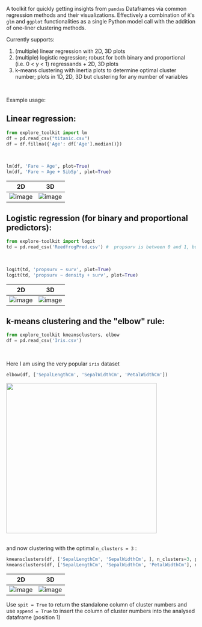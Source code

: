 A toolkit for quickly getting insights from `pandas` Dataframes via common regression methods and their visualizations. Effectively a combination of `R`'s `glm` and `ggplot` functionalities as a single Python model call with the addition of one-liner clustering methods.

Currently supports:
1. (multiple) linear regression with 2D, 3D plots
2. (multiple) logistic regression; robust for both binary and proportional (i.e. 0 < y < 1) regressands + 2D, 3D plots
3. k-means clustering with inertia plots to determine optimal cluster number; plots in 1D, 2D, 3D but clustering for any number of variables

<br />

Example usage: <br />

## Linear regression:

```python
from explore_toolkit import lm 
df = pd.read_csv("titanic.csv") 
df = df.fillna({'Age': df['Age'].median()})
``` 
<br />

```python
lm(df, 'Fare ~ Age', plot=True)
lm(df, 'Fare ~ Age + SibSp', plot=True)
```

2D | 3D
:-------------------------:|:-------------------------:
![image](https://github.com/MaiqTheHonest/toolkit-data-bread/assets/60844551/68580914-a759-4841-b745-b8a9d58e5f5f) |  ![image](https://github.com/MaiqTheHonest/toolkit-data-bread/assets/60844551/fcde0a0e-89c3-4a2d-a334-369a547b2729)


## Logistic regression (for binary and proportional predictors):
 
```python
from explore-toolkit import logit 
td = pd.read_csv('ReedfrogPred.csv') #  propsurv is between 0 and 1, but also works if binary
```
<br />



```python
logit(td, 'propsurv ~ surv', plot=True)
logit(td, 'propsurv ~ density + surv', plot=True)
```

2D | 3D
:-------------------------:|:-------------------------:
![image](https://github.com/MaiqTheHonest/toolkit-data-bread/assets/60844551/40f73790-2a78-4d7c-bf9d-872c15321a1c)  |  ![image](https://github.com/MaiqTheHonest/toolkit-data-bread/assets/60844551/8b728f55-416a-41ad-9ac0-fe7d0a86c4f7)


## k-means clustering and the "elbow" rule:
 
```python
from explore_toolkit kmeansclusters, elbow
df = pd.read_csv('Iris.csv')
```
<br />

Here I am using the very popular `iris` dataset

```python
elbow(df, ['SepalLengthCm', 'SepalWidthCm', 'PetalWidthCm'])
```

<img src="https://github.com/user-attachments/assets/331425aa-ba75-4899-9033-ef09ee997406" width="400" >

<br />

<br />

and now clustering with the optimal `n_clusters = 3` :


```python
kmeansclusters(df, ['SepalLengthCm', 'SepalWidthCm', ], n_clusters=3, plot=True, append=True, spit=False)
kmeansclusters(df, ['SepalLengthCm', 'SepalWidthCm', 'PetalWidthCm'], n_clusters=3, plot=True, append=True)
```

2D | 3D
:-------------------------:|:-------------------------:
![image](https://github.com/user-attachments/assets/7d92e4aa-90cb-45c8-b5f7-f12836e65f4c)  |  ![image](https://github.com/user-attachments/assets/c33b47f4-febe-47e8-b62b-a7bf087ce9f3)


Use `spit = True` to return the standalone column of cluster numbers and use `append = True` to insert the column of cluster numbers into the analysed dataframe (position 1)




